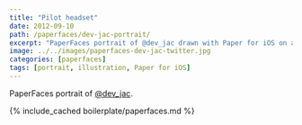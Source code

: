 ```yaml
---
title: "Pilot headset"
date: 2012-09-10
path: /paperfaces/dev-jac-portrait/
excerpt: "PaperFaces portrait of @dev_jac drawn with Paper for iOS on an iPad."
image: ../../images/paperfaces-dev-jac-twitter.jpg
categories: [paperfaces]
tags: [portrait, illustration, Paper for iOS]
---
```


PaperFaces portrait of [@dev_jac](https://twitter.com/dev_jac).

{% include_cached boilerplate/paperfaces.md %}
